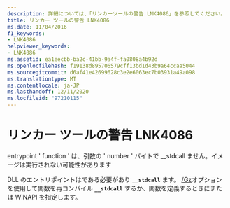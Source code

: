 ```yaml
---
description: 詳細については、「リンカーツールの警告 LNK4086」を参照してください。
title: リンカー ツールの警告 LNK4086
ms.date: 11/04/2016
f1_keywords:
- LNK4086
helpviewer_keywords:
- LNK4086
ms.assetid: ea1eecbb-ba2c-41bb-9a4f-fa0808a4b92d
ms.openlocfilehash: f19138d895706579cff13bd1d43b9a64ccaa5044
ms.sourcegitcommit: d6af41e42699628c3e2e6063ec7b03931a49a098
ms.translationtype: MT
ms.contentlocale: ja-JP
ms.lasthandoff: 12/11/2020
ms.locfileid: "97210115"
---
```

# <a name="linker-tools-warning-lnk4086"></a>リンカー ツールの警告 LNK4086

entrypoint ' function ' は、引数の ' number ' バイトで __stdcall ません。イメージは実行されない可能性があります

DLL のエントリポイントはである必要があり **`__stdcall`** ます。 [/Gz](../../build/reference/gd-gr-gv-gz-calling-convention.md)オプションを使用して関数を再コンパイル **`__stdcall`** するか、関数を定義するときにまたは WINAPI を指定します。
